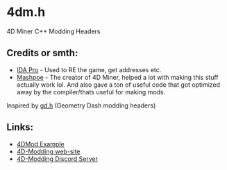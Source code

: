 # 4dm.h
4D Miner C++ Modding Headers

## Credits or smth:
 - [IDA Pro](https://hex-rays.com/ida-pro/ "IDA Pro") - Used to RE the game, get addresses etc.
 - [Mashpoe](https://github.com/Mashpoe "Mashpoe") - The creator of 4D Miner, helped a lot with making this stuff actually work lol. And also gave a ton of useful code that got optimized away by the compiler/thats useful for making mods.

Inspired by [gd.h](https://github.com/HJfod/gd.h "gd.h") (Geometry Dash modding headers)

## Links:
 - [4DMod Example](https://github.com/4D-Modding/4dmod-example)
 - [4D-Modding web-site](https://www.4dmodding.me/)
 - [4D-Modding Discord Server](https://discord.gg/AmGKpYXBwX)
